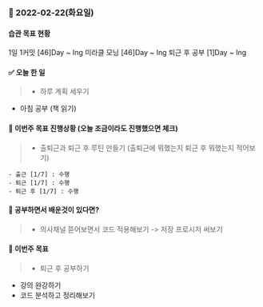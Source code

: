 ### 📆 2022-02-22(화요일)

#### 습관 목표 현황

1일 1커밋 [46]Day ~ Ing
미라클 모닝 [46]Day ~ Ing
퇴근 후 공부 [1]Day ~ Ing

#### ✅ 오늘 한 일

> - 하루 계획 세우기

- 아침 공부 (책 읽기)

#### 🐎 이번주 목표 진행상황 (오늘 조금이라도 진행했으면 체크)

> - 출퇴근과 퇴근 후 루틴 만들기 (출퇴근에 뭐했는지 퇴근 후 뭐했는지 적어보기)

    - 출근 [1/7] : 수행
    - 퇴근 [1/7] : 수행
    - 퇴근 후 [1/7] : 수행

#### 🤔 공부하면서 배운것이 있다면?

> - 의사채널 뜯어보면서 코드 적용해보기 -> 저장 프로시저 써보기

#### 🎯 이번주 목표

> - 퇴근 후 공부하기

- 강의 완강하기
- 코드 분석하고 정리해보기
